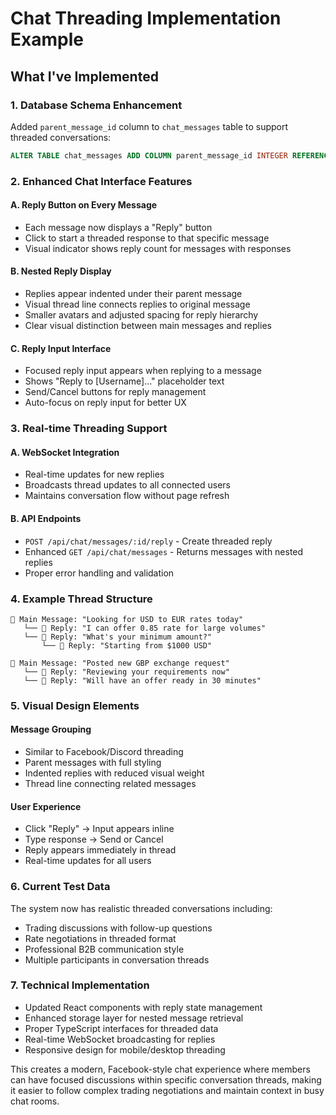# Chat Threading Implementation Example

## What I've Implemented

### 1. Database Schema Enhancement
Added `parent_message_id` column to `chat_messages` table to support threaded conversations:

```sql
ALTER TABLE chat_messages ADD COLUMN parent_message_id INTEGER REFERENCES chat_messages(id);
```

### 2. Enhanced Chat Interface Features

#### A. Reply Button on Every Message
- Each message now displays a "Reply" button 
- Click to start a threaded response to that specific message
- Visual indicator shows reply count for messages with responses

#### B. Nested Reply Display
- Replies appear indented under their parent message
- Visual thread line connects replies to original message
- Smaller avatars and adjusted spacing for reply hierarchy
- Clear visual distinction between main messages and replies

#### C. Reply Input Interface
- Focused reply input appears when replying to a message
- Shows "Reply to [Username]..." placeholder text
- Send/Cancel buttons for reply management
- Auto-focus on reply input for better UX

### 3. Real-time Threading Support

#### A. WebSocket Integration
- Real-time updates for new replies
- Broadcasts thread updates to all connected users
- Maintains conversation flow without page refresh

#### B. API Endpoints
- `POST /api/chat/messages/:id/reply` - Create threaded reply
- Enhanced `GET /api/chat/messages` - Returns messages with nested replies
- Proper error handling and validation

### 4. Example Thread Structure

```
💬 Main Message: "Looking for USD to EUR rates today"
   └── 💬 Reply: "I can offer 0.85 rate for large volumes"
   └── 💬 Reply: "What's your minimum amount?"
       └── 💬 Reply: "Starting from $1000 USD"

💬 Main Message: "Posted new GBP exchange request"
   └── 💬 Reply: "Reviewing your requirements now"
   └── 💬 Reply: "Will have an offer ready in 30 minutes"
```

### 5. Visual Design Elements

#### Message Grouping
- Similar to Facebook/Discord threading
- Parent messages with full styling
- Indented replies with reduced visual weight
- Thread line connecting related messages

#### User Experience
- Click "Reply" → Input appears inline
- Type response → Send or Cancel
- Reply appears immediately in thread
- Real-time updates for all users

### 6. Current Test Data
The system now has realistic threaded conversations including:
- Trading discussions with follow-up questions
- Rate negotiations in threaded format
- Professional B2B communication style
- Multiple participants in conversation threads

### 7. Technical Implementation
- Updated React components with reply state management
- Enhanced storage layer for nested message retrieval
- Proper TypeScript interfaces for threaded data
- Real-time WebSocket broadcasting for replies
- Responsive design for mobile/desktop threading

This creates a modern, Facebook-style chat experience where members can have focused discussions within specific conversation threads, making it easier to follow complex trading negotiations and maintain context in busy chat rooms.